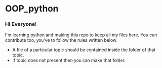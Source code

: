 # OOP_python

### Hi Everyone! 

I'm learning python and making this repo to keep all my files here.
You can contribute too, you've to follow the rules written below:
 - A file of a particular topic should be contained inside the folder of that topic.
 - If topic does not present then you can make that folder.
